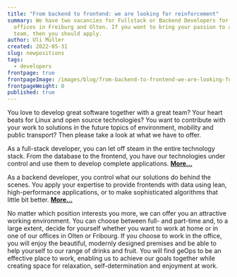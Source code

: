 ```yaml
---
title: "From backend to frontend: we are looking for reinforcement"
summary: We have two vacancies for Fullstack or Backend Developers for our
  offices in Freiburg and Olten. If you want to bring your passion to a strong
  team, then you should apply.
author: Uli Müller
created: 2022-05-31
slug: newpositions
tags:
  - developers
frontpage: true
frontpageImage: /images/blog/from-backend-to-frontend-we-are-looking-for-reinforcement/geopsgithub.png
frontpageWeight: 0
published: true
---
```

You love to develop great software together with a great team? Your heart beats for Linux and open source technologies? You want to contribute with your work to solutions in the future topics of environment, mobility and public transport? Then please take a look at what we have to offer.

As a full-stack developer, you can let off steam in the entire technology stack. From the database to the frontend, you have our technologies under control and use them to develop complete applications. **[More...](/en/career/fullstack-developer)**

As a backend developer, you control what our solutions do behind the scenes. You apply your expertise to provide frontends with data using lean, high-performance applications, or to make sophisticated algorithms that little bit better. **[More...](/en/career/backend-developer)**

No matter which position interests you more, we can offer you an attractive working environment. You can choose between full- and part-time and, to a large extent, decide for yourself whether you want to work at home or in one of our offices in Olten or Fribourg. If you choose to work in the office, you will enjoy the beautiful, modernly designed premises and be able to help yourself to our range of drinks and fruit. You will find geOps to be an effective place to work, enabling us to achieve our goals together while creating space for relaxation, self-determination and enjoyment at work.